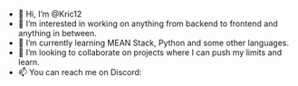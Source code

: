 - 👋 Hi, I’m @Kric12
- 👀 I’m interested in working on anything from backend to frontend and anything in between.
- 🌱 I’m currently learning MEAN Stack, Python and some other languages.
- 💞️ I’m looking to collaborate on projects where I can push my limits and learn.
- 📫 You can reach me on Discord:

<!---
Kric12/Kric12 is a ✨ special ✨ repository because its `README.md` (this file) appears on your GitHub profile.
You can click the Preview link to take a look at your changes.
--->
